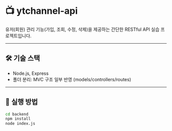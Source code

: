 # 📺 ytchannel-api

유저(회원) 관리 기능(가입, 조회, 수정, 삭제)을 제공하는 간단한 RESTful API 실습 프로젝트입니다.

---

## 🛠️ 기술 스택

- Node.js, Express
- 폴더 분리: MVC 구조 일부 반영 (models/controllers/routes)

---

## 🚀 실행 방법

```bash
cd backend
npm install
node index.js
```
